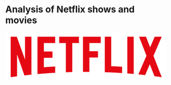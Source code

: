 # Analysis of Netflix shows and movies 
![Netflix Logo](https://github.com/sou-13/Netflix_sql_project/blob/main/logo.png)
